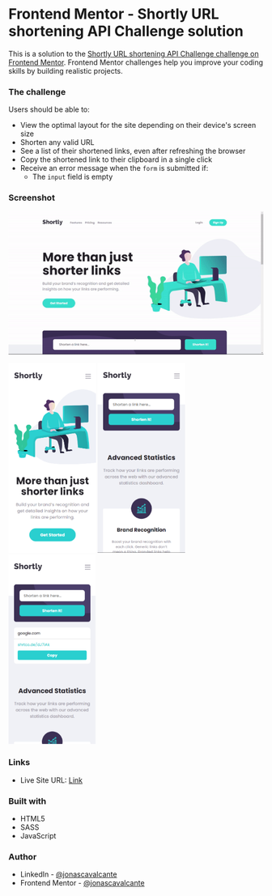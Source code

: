 # Frontend Mentor - Shortly URL shortening API Challenge solution

This is a solution to the [Shortly URL shortening API Challenge challenge on Frontend Mentor](https://www.frontendmentor.io/challenges/url-shortening-api-landing-page-2ce3ob-G). Frontend Mentor challenges help you improve your coding skills by building realistic projects.

### The challenge

Users should be able to:

- View the optimal layout for the site depending on their device's screen size
- Shorten any valid URL
- See a list of their shortened links, even after refreshing the browser
- Copy the shortened link to their clipboard in a single click
- Receive an error message when the `form` is submitted if:
  - The `input` field is empty

### Screenshot

<img src="./images/desktop.gif" width="1080">
<p float="left">
  <img src="./images/mobile.png" height="375">
  <img src="./images/mobile-1.png" height="375">
  <img src="./images/mobile-2.png" height="375">
</p>

### Links

- Live Site URL: [Link](https://jonascavalcante.github.io/url-shortening-api/)

### Built with

- HTML5
- SASS
- JavaScript

### Author

- LinkedIn - [@jonascavalcante](https://www.linkedin.com/in/jonascavalcante/)
- Frontend Mentor - [@jonascavalcante](https://www.frontendmentor.io/profile/jonascavalcante)
